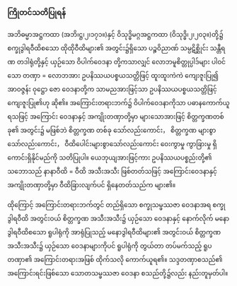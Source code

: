 ### ကြိုတင်သတိပြုရန်

အဘိဓမ္မာအဋ္ဌကထာ (အဘိ၊ဋ္ဌ၊၂၊၁၇၁။)နှင့် ဝိသုဒ္ဓိမဂ္ဂအဋ္ဌကထာ (ဝိသုဒ္ဓိ၊၂၊၂၀၃။)တို့၌ စက္ခုဒွါရဝီထိစသော
ထိုထိုဝီထိများ၏ အတွင်း၌ရှိသော ပဉ္စဝိညာဏ် သမ္ပဋိစ္ဆိုင်း သန္တီရဏ တဒါရုံတို့နှင့် ယှဉ်သော ဝိပါက်ဝေဒနာ
တို့ကသာလျှင် လောဘမူစိတ္တုပ္ပါဒ်များ ပါဝင်သော တဏှာ = လောဘအား ဥပနိဿယပစ္စယသတ္တိဖြင့်
ထူးထူးကဲကဲ ကျေးဇူးပြု၍ အာဝဇ္ဇန်း ဝုဋ္ဌော ဇော ဝေဒနာတို့က သာမညအားဖြင့်သာ ဥပနိဿယပစ္စယသတ္တိဖြင့်
ကျေးဇူးပြု၏ဟု ဆို၏။ အကြောင်းတရားဘက်၌ ဝိပါက်ဝေဒနာကိုသာ ပဓာနကောက်ယူရသဖြင့် အကြောင်း
ဝေဒနာနှင့် အကျိုးတဏှာတို့မှာ များသောအားဖြင့် စိတ္တက္ခဏတစ်ခု၏ အတွင်း၌ မဖြစ်ဘဲ စိတ္တက္ခဏ တစ်ခု
သော်လည်းကောင်း， စိတ္တက္ခဏ များစွာသော်လည်းကောင်း， ဝီထိပေါင်းများစွာသော်လည်းကောင်း ဝေးကွာမှု
ကွာခြားမှု ရှိကောင်းရှိနိုင်မည်ကို သတိပြုပါ။ ယေဘုယျအားဖြင့်ကား ဥပနိဿယပစ္စည်းတို့၏ သဘောသည်
နာနာဝီထိ = ဝီထိ အသီးအသီး ဖြစ်တတ်သဖြင့် အကြောင်းဝေဒနာနှင့် အကျိုးတဏှာတို့မှာ ဝီထိခြားလျက်ပင်
ရှိနေတတ်သည်က များ၏။

ထိုကြောင့် အကြောင်းတရားဘက်တွင် တည်ရှိသော စက္ခုသမ္ဖဿဇာ ဝေဒနာအရ စက္ခုဒွါရဝီထိ
အတွင်းဝယ် စိတ္တက္ခဏ အသီးအသီး၌ ယှဉ်သော ဝေဒနာနှင့် နောက်လိုက် မနောဒွါရဝီထိစသော ရူပါရုံကို
အာရုံပြုသည့် မနောဒွါရဝီထိများ၏ အတွင်းဝယ် စိတ္တက္ခဏ အသီးအသီး၌ ယှဉ်သော ဝေဒနာများကိုပင်
ရူပါရုံကို တွယ်တာ တပ်မက်သည့် ရူပတဏှာ၏ အကြောင်းတရားအဖြစ် ထိုက်သလို ကောက်ယူရ၏။
သဒ္ဒတဏှာစသည်၏ အကြောင်းရင်းဖြစ်သော သောတသမ္ဖဿဇာ ဝေဒနာ စသည်တို့၌လည်း နည်းတူမှတ်ပါ။
